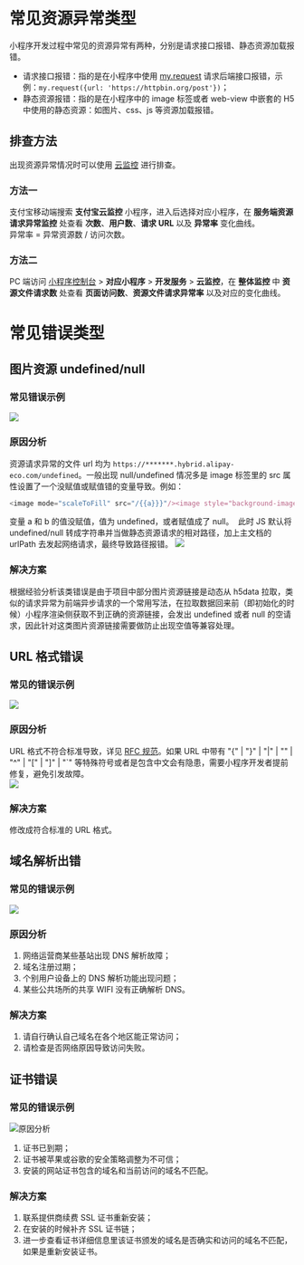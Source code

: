 
# 常见资源异常类型
小程序开发过程中常见的资源异常有两种，分别是请求接口报错、静态资源加载报错。
- 请求接口报错：指的是在小程序中使用 [my.request](https://opendocs.alipay.com/mini/api/owycmh) 请求后端接口报错，示例：`my.request({url: 'https://httpbin.org/post'})`；
- 静态资源报错：指的是在小程序中的 image 标签或者 web-view 中嵌套的 H5 中使用的静态资源：如图片、css、js 等资源加载报错。

## 排查方法
出现资源异常情况时可以使用 [云监控](https://opendocs.alipay.com/open/264/gtoi5k) 进行排查。

### 方法一 
支付宝移动端搜索 **支付宝云监控** 小程序，进入后选择对应小程序，在 **服务端资源请求异常监控** 处查看 **次数**、**用户数**、**请求 URL** 以及 **异常率** 变化曲线。<br />异常率 = 异常资源数 / 访问次数。

### 方法二
PC 端访问 [小程序控制台](https://developers.alipay.com/platform/developerIndex.htm) > **对应小程序** > **开发服务** > **云监控**，在 **整体监控** 中 **资源文件请求数** 处查看 **页面访问数**、**资源文件请求异常率** 以及对应的变化曲线。

# 常见错误类型

## 图片资源 undefined/null

### 常见错误示例
![](https://cdn.nlark.com/yuque/0/2022/png/179989/1652256579076-18093581-a588-47ad-a39c-0482ec60698e.png)

### 原因分析
资源请求异常的文件 url 均为 `https://*******.hybrid.alipay-eco.com/undefined`。一般出现 null/undefined 情况多是 image 标签里的 src 属性设置了一个没赋值或赋值错的变量导致。例如：
```javascript
<image mode="scaleToFill" src="/{{a}}}"/><image style="background-image:url({{b}})"/>
```
变量 a 和 b 的值没赋值，值为 undefined，或者赋值成了 null。  此时 JS 默认将 undefined/null 转成字符串并当做静态资源请求的相对路径，加上主文档的 urlPath 去发起网络请求，最终导致路径报错。
![](https://cdn.nlark.com/yuque/0/2022/png/179989/1652256586273-9213f475-400f-4793-af5f-b42195909096.png)

### 解决方案
根据经验分析该类错误是由于项目中部分图片资源链接是动态从 h5data 拉取，类似的请求异常为前端异步请求的一个常用写法，在拉取数据回来前（即初始化的时候）小程序渲染侧获取不到正确的资源链接，会发出 undefined 或者 null 的空请求，因此针对这类图片资源链接需要做防止出现空值等兼容处理。

## URL 格式错误

### 常见的错误示例
![](https://cdn.nlark.com/yuque/0/2022/png/179989/1652256593813-a47acefd-10d6-4e22-887d-7cec25172558.png)

### 原因分析
URL 格式不符合标准导致，详见 [RFC 规范](https://www.ietf.org/rfc/rfc2396.txt)。如果 URL 中带有 "{" | "}" | "|" | "\" | "^" | "[" | "]" | "`" 等特殊符号或者是包含中文会有隐患，需要小程序开发者提前修复，避免引发故障。<br />
![](https://cdn.nlark.com/yuque/0/2022/png/179989/1652256601227-6a083dd9-3585-4c88-a2a6-5fcfd98bfaf8.png)

### 解决方案
修改成符合标准的 URL 格式。

## 域名解析出错

### 常见的错误示例
![](https://cdn.nlark.com/yuque/0/2022/png/179989/1652257051941-a710e42a-4d6c-449f-9d71-225db81fc5f5.png)

### 原因分析

1. 网络运营商某些基站出现 DNS 解析故障；
1. 域名注册过期；
1. 个别用户设备上的 DNS 解析功能出现问题；
1. 某些公共场所的共享 WIFI 没有正确解析 DNS。

### 解决方案

1. 请自行确认自己域名在各个地区能正常访问；
1. 请检查是否网络原因导致访问失败。

## 证书错误

### 常见的错误示例

![](https://cdn.nlark.com/yuque/0/2022/png/179989/1652256619817-508eef24-e919-472d-bafa-385dde5ddf8e.png)原因分析

1. 证书已到期；
1. 证书被苹果或谷歌的安全策略调整为不可信；
1. 安装的网站证书包含的域名和当前访问的域名不匹配。

### 解决方案

1. 联系提供商续费 SSL 证书重新安装；
1. 在安装的时候补齐 SSL 证书链；
1. 进一步查看证书详细信息里该证书颁发的域名是否确实和访问的域名不匹配，如果是重新安装证书。
